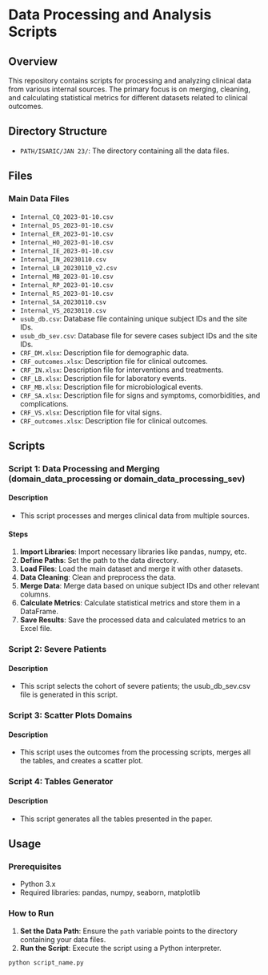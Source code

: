 # Data Processing and Analysis Scripts

## Overview
This repository contains scripts for processing and analyzing clinical data from various internal sources. The primary focus is on merging, cleaning, and calculating statistical metrics for different datasets related to clinical outcomes.

## Directory Structure
- `PATH/ISARIC/JAN 23/`: The directory containing all the data files.

## Files
### Main Data Files
- `Internal_CQ_2023-01-10.csv`
- `Internal_DS_2023-01-10.csv`
- `Internal_ER_2023-01-10.csv`
- `Internal_HO_2023-01-10.csv`
- `Internal_IE_2023-01-10.csv`
- `Internal_IN_20230110.csv`
- `Internal_LB_20230110_v2.csv`
- `Internal_MB_2023-01-10.csv`
- `Internal_RP_2023-01-10.csv`
- `Internal_RS_2023-01-10.csv`
- `Internal_SA_20230110.csv`
- `Internal_VS_20230110.csv`
- `usub_db.csv`: Database file containing unique subject IDs and the site IDs.
- `usub_db_sev.csv`: Database file for severe cases subject IDs and the site IDs.
- `CRF_DM.xlsx`: Description file for demographic data.
- `CRF_outcomes.xlsx`: Description file for clinical outcomes.
- `CRF_IN.xlsx`: Description file for interventions and treatments.
- `CRF_LB.xlsx`: Description file for laboratory events.
- `CRF_MB.xlsx`: Description file for microbiological events.
- `CRF_SA.xlsx`: Description file for signs and symptoms, comorbidities, and complications.
- `CRF_VS.xlsx`: Description file for vital signs.
- `CRF_outcomes.xlsx`: Description file for clinical outcomes.

## Scripts
### Script 1: Data Processing and Merging (domain_data_processing or domain_data_processing_sev)
#### Description
- This script processes and merges clinical data from multiple sources.

#### Steps
1. **Import Libraries**: Import necessary libraries like pandas, numpy, etc.
2. **Define Paths**: Set the path to the data directory.
3. **Load Files**: Load the main dataset and merge it with other datasets.
4. **Data Cleaning**: Clean and preprocess the data.
5. **Merge Data**: Merge data based on unique subject IDs and other relevant columns.
6. **Calculate Metrics**: Calculate statistical metrics and store them in a DataFrame.
7. **Save Results**: Save the processed data and calculated metrics to an Excel file.

### Script 2: Severe Patients
#### Description
- This script selects the cohort of severe patients; the usub_db_sev.csv file is generated in this script.

### Script 3: Scatter Plots Domains
#### Description
- This script uses the outcomes from the processing scripts, merges all the tables, and creates a scatter plot.

### Script 4: Tables Generator
#### Description
- This script generates all the tables presented in the paper.

## Usage
### Prerequisites
- Python 3.x
- Required libraries: pandas, numpy, seaborn, matplotlib

### How to Run
1. **Set the Data Path**: Ensure the `path` variable points to the directory containing your data files.
2. **Run the Script**: Execute the script using a Python interpreter.

```sh
python script_name.py
